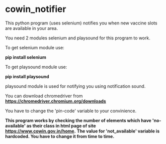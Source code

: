 # cowin_notifier
This python program (uses selenium) notifies you when new vaccine slots are available in your area.

You need 2 modules selenium and playsound for this program to work.

To get selenium module use:

__pip install selenium__

To get playsound module use:

__pip install playsound__

playsound module is used for notifying you using notification sound.

You can download chromedriver from 
__https://chromedriver.chromium.org/downloads__

You have to change the 'pin-code' variable to your convinience.

__This program works by checking the number of elements which have 'no-available' as their class in html page of site https://www.cowin.gov.in/home.__
__The value for 'not_available' variable is hardcoded. You have to change it from time to time.__






